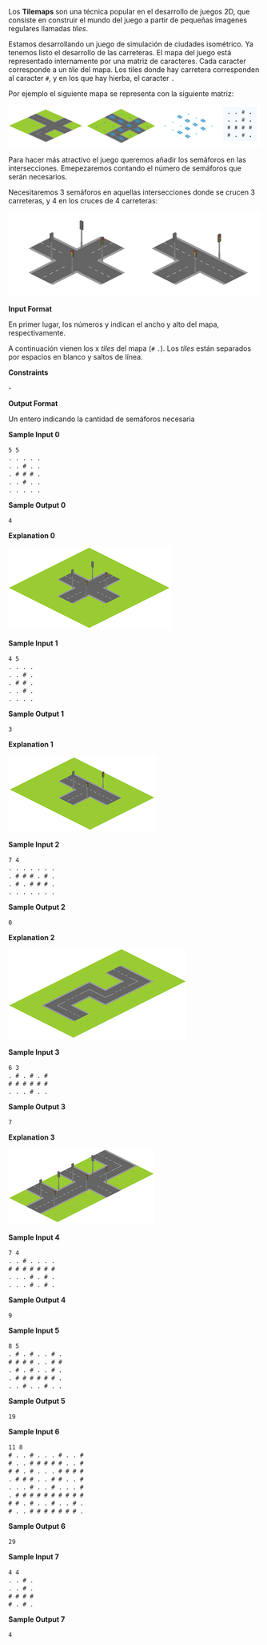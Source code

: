 Los **Tilemaps** son una técnica popular en el desarrollo de juegos 2D,
que consiste en construir el mundo del juego a partir de pequeñas
imagenes regulares llamadas *tiles*.

Estamos desarrollando un juego de simulación de ciudades isométrico. Ya
tenemos listo el desarrollo de las carreteras. El mapa del juego está
representado internamente por una matriz de caracteres. Cada caracter
corresponde a un *tile* del mapa. Los tiles donde hay carretera
corresponden al caracter `#`, y en los que hay hierba, el caracter `.`

Por ejemplo el siguiente mapa se representa con la siguiente matriz:

![image](1612872676-4ec549f4b2-tilemapex.png)

Para hacer más atractivo el juego queremos añadir los semáforos en las
intersecciones. Emepezaremos contando el número de semáforos que serán
necesarios.

Necesitaremos 3 semáforos en aquellas intersecciones donde se crucen 3
carreteras, y 4 en los cruces de 4 carreteras:

![image](1612869695-4137da2748-iso1.png)

**Input Format**

En primer lugar, los números  y  indican el ancho y alto del mapa,
respectivamente.

A continuación vienen los x *tiles* del mapa (`#` `.`). Los *tiles*
están separados por espacios en blanco y saltos de línea.

**Constraints**

\-

**Output Format**

Un entero indicando la cantidad de semáforos necesaria

**Sample Input 0**

    5 5
    . . . . .
    . . # . .
    . # # # .
    . . # . .
    . . . . .

**Sample Output 0**

``` 
4
```

**Explanation 0**

![image](1612870272-b3cc3fed74-isotest1.png)

**Sample Input 1**

    4 5
    . . . .
    . . # .
    . # # .
    . . # .
    . . . .

**Sample Output 1**

``` 
3
```

**Explanation 1**

![image](1612870439-faf61d0ae7-isotest2.png)

**Sample Input 2**

    7 4
    . . . . . . .
    . # # # . # .
    . # . # # # .
    . . . . . . .

**Sample Output 2**

``` 
0
```

**Explanation 2**

![image](1612870793-3a1cd41e84-isotest3.png)

**Sample Input 3**

    6 3
    . # . # . #
    # # # # # #
    . . . # . .

**Sample Output 3**

``` 
7
```

**Explanation 3**

![image](1612871080-7dfa0f4797-isotest4.png)

**Sample Input 4**

    7 4
    . . # . . . .
    # # # # # # #
    . . . # . # .
    . . . # . # .

**Sample Output 4**

``` 
9
```

**Sample Input 5**

    8 5
    . # . # . . # .
    # # # # . . # #
    . # . # . . # .
    . # # # # # # .
    . . # . . # . .

**Sample Output 5**

``` 
19
```

**Sample Input 6**

    11 8
    # . . # . . . # . . #
    # . . # # # # # . . #
    # # . # . . . # # # #
    . # # # . . # # . . #
    . . . # . . # . . . #
    . # # # # # # # # # #
    # # . # . . # . . # .
    # . . # # # # # # # .

**Sample Output 6**

``` 
29
```

**Sample Input 7**

    4 4
    . . # .
    . . # .
    # # # #
    # . # .

**Sample Output 7**

``` 
4
```
